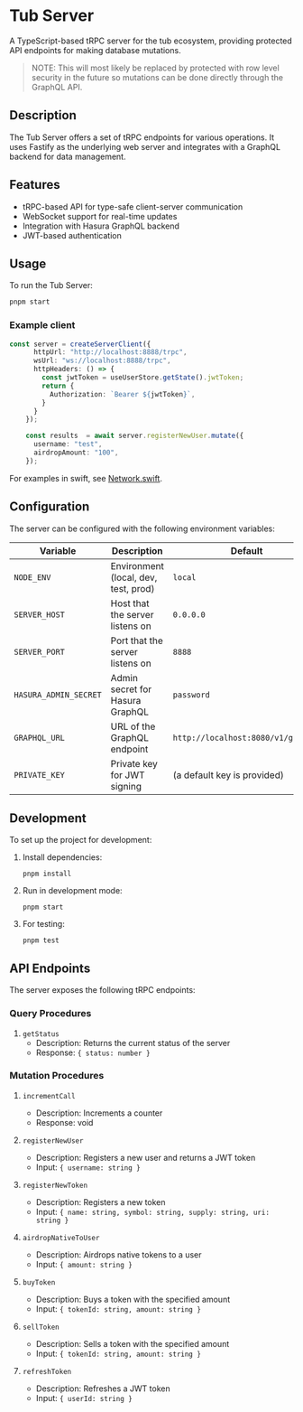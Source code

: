 # Tub Server

A TypeScript-based tRPC server for the tub ecosystem, providing protected API endpoints for making database mutations.

> NOTE: This will most likely be replaced by protected with row level security in the future so mutations can be done directly through the GraphQL API. 

## Description

The Tub Server offers a set of tRPC endpoints for various operations. It uses Fastify as the underlying web server and integrates with a GraphQL backend for data management.

## Features

- tRPC-based API for type-safe client-server communication
- WebSocket support for real-time updates
- Integration with Hasura GraphQL backend
- JWT-based authentication

## Usage

To run the Tub Server:

```sh
pnpm start
```

### Example client

```ts
const server = createServerClient({
      httpUrl: "http://localhost:8888/trpc",
      wsUrl: "ws://localhost:8888/trpc",
      httpHeaders: () => {
        const jwtToken = useUserStore.getState().jwtToken;
        return {
          Authorization: `Bearer ${jwtToken}`,
        }
      }
    });

    const results  = await server.registerNewUser.mutate({
      username: "test",
      airdropAmount: "100",
    });
```

For examples in swift, see [Network.swift](../ios/Tub/Network.swift).

## Configuration

The server can be configured with the following environment variables:

| Variable             | Description                       | Default                                |
|----------------------|-----------------------------------|----------------------------------------|
| `NODE_ENV`           | Environment (local, dev, test, prod) | `local`                             |
| `SERVER_HOST`        | Host that the server listens on   | `0.0.0.0`                              |
| `SERVER_PORT`        | Port that the server listens on   | `8888`                                 |
| `HASURA_ADMIN_SECRET`| Admin secret for Hasura GraphQL   | `password`                             |
| `GRAPHQL_URL`        | URL of the GraphQL endpoint       | `http://localhost:8080/v1/graphql`     |
| `PRIVATE_KEY`        | Private key for JWT signing       | (a default key is provided)            |

## Development

To set up the project for development:

1. Install dependencies:
   ```
   pnpm install
   ```

2. Run in development mode:
   ```
   pnpm start
   ```

3. For testing:
   ```
   pnpm test
   ```

## API Endpoints

The server exposes the following tRPC endpoints:

### Query Procedures

1. `getStatus`
   - Description: Returns the current status of the server
   - Response: `{ status: number }`

### Mutation Procedures

1. `incrementCall`
   - Description: Increments a counter
   - Response: void

2. `registerNewUser`
   - Description: Registers a new user and returns a JWT token
   - Input: `{ username: string }`

3. `registerNewToken`
   - Description: Registers a new token
   - Input: `{ name: string, symbol: string, supply: string, uri: string }`

4. `airdropNativeToUser`
   - Description: Airdrops native tokens to a user
   - Input: `{ amount: string }`

5. `buyToken`
   - Description: Buys a token with the specified amount
   - Input: `{ tokenId: string, amount: string }`

6. `sellToken`
   - Description: Sells a token with the specified amount
   - Input: `{ tokenId: string, amount: string }`

7. `refreshToken`
   - Description: Refreshes a JWT token
   - Input: `{ userId: string }`
